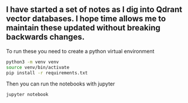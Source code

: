 ## I have started a set of notes as I dig into Qdrant vector databases. I hope time allows me to maintain these updated without breaking backwards changes.

To run these you need to create a python virtual environment

```bash
python3 -m venv venv
source venv/bin/activate
pip install -r requirements.txt
```

Then you can run the notebooks with jupyter

```bash
jupyter notebook
```

